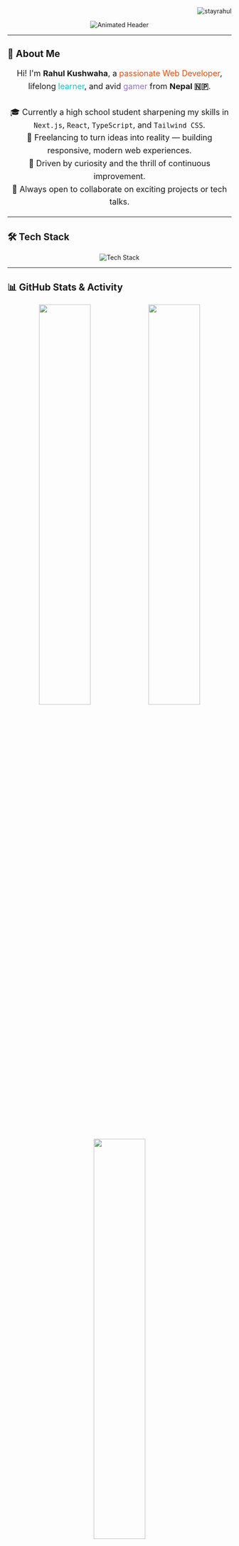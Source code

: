 <!-- profile views -->
<p align="right">
  <img src="https://komarev.com/ghpvc/?username=stayrahul&label=👁️+Profile+views&color=0e75b6&style=flat" alt="stayrahul" />
</p>

<!-- unique animated header -->
<p align="center">
  <img src="https://readme-typing-svg.demolab.com?font=Fira+Code&weight=600&size=28&pause=800&color=ff4500&center=true&vCenter=true&width=500&lines=Hey+There!+I'm+Rahul+Kushwaha🚀;Code+Crafter+%7C+Tech+Explorer+%7C+Gamer+%F0%9F%A4%B8%E2%80%8D%E2%99%82%EF%B8%8F;Based+in+Nepal+%F0%9F%87%B3%F0%9F%87%B5" alt="Animated Header" />
</p>

---

## 👋 About Me

<p align="center" style="font-size:18px; line-height:1.6;">
  Hi! I'm <strong>Rahul Kushwaha</strong>, a <span style="color:#ff4500;">passionate Web Developer</span>, lifelong <span style="color:#00ced1;">learner</span>, and avid <span style="color:#9370db;">gamer</span> from <strong>Nepal 🇳🇵</strong>.  
  <br/><br/>
  🎓 Currently a high school student sharpening my skills in <code>Next.js</code>, <code>React</code>, <code>TypeScript</code>, and <code>Tailwind CSS</code>.  
  <br/>
  💼 Freelancing to turn ideas into reality — building responsive, modern web experiences.  
  <br/>
  🚀 Driven by curiosity and the thrill of continuous improvement.  
  <br/>
  🌱 Always open to collaborate on exciting projects or tech talks.  
</p>

---

## 🛠️ Tech Stack

<p align="center">
  <img src="https://skillicons.dev/icons?i=js,ts,react,nextjs,tailwind,html,css,nodejs,git,github,figma,vscode" alt="Tech Stack" />
</p>

---

## 📊 GitHub Stats & Activity

<p align="center">
  <img src="https://github-readme-stats.vercel.app/api?username=stayrahul&show_icons=true&theme=radical&hide_border=true" width="48%" />
  <img src="https://github-readme-streak-stats.herokuapp.com/?user=stayrahul&theme=radical&hide_border=true" width="48%" />
  <br />
  <img src="https://github-readme-stats.vercel.app/api/top-langs/?username=stayrahul&layout=compact&theme=radical&hide_border=true" width="48%" />
</p>

---

## 🏆 GitHub Trophies

<p align="center">
  <img src="https://github-profile-trophy.vercel.app/?username=stayrahul&theme=radical&no-bg=true&margin-w=4" />
</p>

---

## 🎮 Battle Royale Highlights

<p align="center">
  Dropping in hot! 🪂 Follow my PUBG Mobile journey with clutch plays and epic wins.
  <br /><br />
  <a href="https://pubg.mobile.tracker.gg/profile/official/stayrahul" target="_blank" style="text-decoration:none;">
    <img 
      src="https://pubg.mobile.tracker.gg/api/profile/official/stayrahul/region/asia" 
      alt="PUBG Mobile Stats" 
      style="border-radius: 20px; box-shadow: 0 0 20px #ff4500aa; max-width: 350px;"
    />
  </a>
  <br />
  <sub>Click the card to see my full PUBG Mobile stats and highlights!</sub>
</p>

---

## 🎧 Currently Jamming On Spotify

<p align="center">
  <a href="https://spotify-github-profile.vercel.app/api/view?uid=31eyhscyuvmwaaf37rhe5l7s2smi&redirect=true">
    <img src="https://spotify-github-profile.vercel.app/api/view.svg?uid=31eyhscyuvmwaaf37rhe5l7s2smi&cover_image=true&theme=novatorem&show_offline=true&background_color=000000&interchange=true&bar_color=53b14f&bar_color_cover=false" />
  </a>
</p>

---

## 🌐 Connect With Me

<p align="center">
  <a href="https://www.facebook.com/stayrahul" target="_blank"><img src="https://img.shields.io/badge/Facebook-1877F2?style=for-the-badge&logo=facebook&logoColor=white" /></a>
  <a href="https://instagram.com/stayrahul" target="_blank"><img src="https://img.shields.io/badge/Instagram-E4405F?style=for-the-badge&logo=Instagram&logoColor=white" /></a>
  <a href="mailto:rahul7926963@gmail.com"><img src="https://img.shields.io/badge/-Gmail-%23333?style=for-the-badge&logo=gmail&logoColor=white" /></a>
</p>
